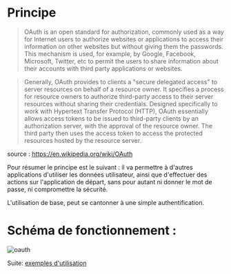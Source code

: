 # Principe

> OAuth is an open standard for authorization, commonly used as a way for Internet users to authorize websites or applications to access their information on other websites but without giving them the passwords. This mechanism is used, for example, by Google, Facebook, Microsoft, Twitter, etc to permit the users to share information about their accounts with third party applications or websites.

>Generally, OAuth provides to clients a "secure delegated access" to server resources on behalf of a resource owner. It specifies a process for resource owners to authorize third-party access to their server resources without sharing their credentials. Designed specifically to work with Hypertext Transfer Protocol (HTTP), OAuth essentially allows access tokens to be issued to third-party clients by an authorization server, with the approval of the resource owner. The third party then uses the access token to access the protected resources hosted by the resource server.

source : https://en.wikipedia.org/wiki/OAuth

Pour résumer le principe est le suivant : il va permettre à d'autres applications
d'utiliser les données utilisateur, ainsi que d'effectuer des actions sur l'application
de départ, sans pour autant ni donner le mot de passe, ni compromettre la sécurité.

L'utilisation de base, peut se cantonner à une simple authentification.

# Schéma de fonctionnement :

![oauth](https://docs.oracle.com/cd/E39820_01/doc.11121/gateway_docs/content/images/oauth/oauth_web_server_flow.png)


Suite: [exemples d'utilisation](./01-exemples-utilisation.md)
